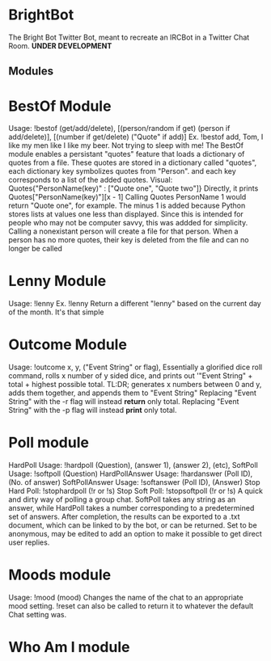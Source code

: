 # BrightBot
The Bright Bot Twitter Bot, meant to recreate an IRCBot in a Twitter Chat Room. **UNDER DEVELOPMENT**

## Modules
# BestOf Module
Usage: !bestof (get/add/delete), [(person/random if get) (person if add/delete)], [(number if get/delete) ("Quote" if add)]
Ex. !bestof add, Tom, I like my men like I like my beer. Not trying to sleep with me!
The BestOf module enables a persistant "quotes" feature that loads a dictionary of quotes from a file. These quotes are stored in  a dictionary called "quotes", each dictionary key symbolizes quotes from "Person". and each key corresponds to a list of the added quotes.
Visual: Quotes{"PersonName(key)" : ["Quote one", "Quote two"]}
Directly, it prints Quotes["PersonName(key)"][x - 1]
Calling Quotes PersonName 1 would return "Quote one", for example.
The minus 1 is added because Python stores lists at values one less than displayed. Since this is intended for people who may not be computer savvy, this was addded for simplicity.
Calling a nonexistant person will create a file for that person. When a person has no more quotes, their key is deleted from the file and can no longer be called

# Lenny Module
Usage: !lenny
Ex. !lenny
Return a different "lenny" based on the current day of the month. It's that simple

# Outcome Module
Usage: !outcome x, y, ("Event String" or flag),
Essentially a glorified dice roll command, rolls x number of y sided dice, and prints out '"Event String" + total + highest possible total. TL:DR; generates x numbers between 0 and y, adds them together, and appends them to  "Event String"
Replacing "Event String" with the -r flag will instead **return** only total.
Replacing "Event String" with the -p flag will instead **print** only total.

# Poll module
HardPoll Usage: !hardpoll (Question), (answer 1), (answer 2), (etc),
SoftPoll Usage: !softpoll (Question)
HardPollAnswer Usage: !hardanswer (Poll ID), (No. of answer)
SoftPollAnswer Usage: !softanswer (Poll ID), (Answer)
Stop Hard Poll: !stophardpoll (!r or !s)
Stop Soft Poll: !stopsoftpoll (!r  or !s)
A quick and dirty way of polling a group chat. SoftPoll takes any string as an answer, while HardPoll takes a number corresponding to a predetermined set of answers. After completion, the results can be exported to a .txt document, which can be linked to by the bot, or can be returned. Set to be anonymous, may be edited to add an option to make it possible to get direct user replies.

# Moods module
Usage: !mood (mood)
Changes the name of the chat to an appropriate mood setting. !reset can also be called to return it to whatever the default Chat setting was. 

# Who Am I module


